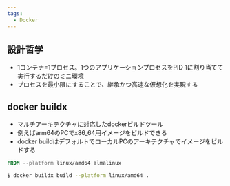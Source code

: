 ```yaml
---
tags:
  - Docker
---
```

## 設計哲学
- 1コンテナ=1プロセス。1つのアプリケーションプロセスをPID 1に割り当てて実行するだけのミニ環境
- プロセスを最小限にすることで、継承かつ高速な仮想化を実現する
## docker buildx
- マルチアーキテクチャに対応したdockerビルドツール
- 例えばarm64のPCでx86_64用イメージをビルドできる
- docker buildはデフォルトでローカルPCのアーキテクチャでイメージをビルドする
```dockerfile
FROM --platform linux/amd64 almalinux
```
```zsh
$ docker buildx build --platform linux/amd64 .
```

